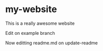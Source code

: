 # my-website

This is a really awesome website

Edit on example branch

Now editting readme.md on update-readme 
